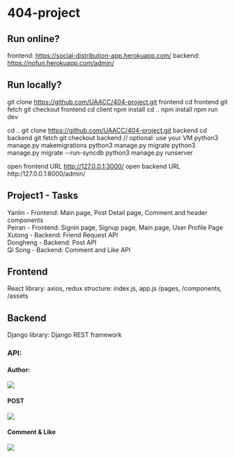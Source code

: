 # 404-project

## Run online?
frontend: https://social-distribution-app.herokuapp.com/
backend: https://nofun.herokuapp.com/admin/


## Run locally?
git clone https://github.com/UAACC/404-project.git frontend
cd frontend
git fetch
git checkout frontend
cd client
npm install
cd ..
npm install
npm run dev

cd ..
git clone https://github.com/UAACC/404-project.git backend
cd backend
git fetch
git checkout backend
// optional: use your VM
python3 manage.py makemigrations
python3 manage.py migrate
python3 manage.py migrate --run-syncdb
python3 manage.py runserver

open frontend URL http://127.0.0.1:3000/
open backend URL http:/127.0.0.1:8000/admin/

## Project1 - Tasks
Yanlin - Frontend:  Main page, Post Detail page, Comment and header components <br />
Peiran - Frontend: Signin page, Signup page, Main page, User Profile Page<br />
Xutong - Backend: Friend Request API<br />
Dongheng - Backend: Post API<br />
Qi Song - Backend: Comment and Like API <br />

## Frontend
React
library: axios, redux
structure: index.js, app.js /pages, /components, /assets


## Backend
Django
library: Django REST framework

### API:
#### Author:
<img src="https://miscellaneous-kay.s3.ca-central-1.amazonaws.com/Author.png" />

#### POST
<img src="https://miscellaneous-kay.s3.ca-central-1.amazonaws.com/Post.png" />

#### Comment & Like 
<img src="https://miscellaneous-kay.s3.ca-central-1.amazonaws.com/Comment%26Like.png" />
